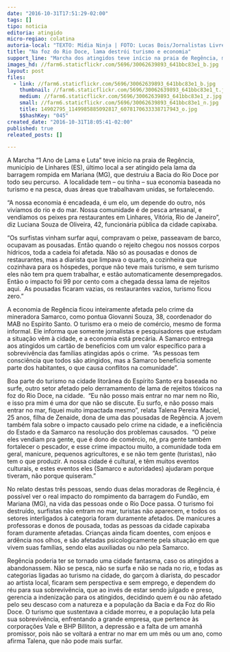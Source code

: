 ```yaml
---
date: "2016-10-31T17:51:29-02:00"
tags: []
tipo: noticia
editoria: atingido
micro-regiao: colatina
autoria-local: "TEXTO: Mídia Ninja | FOTO: Lucas Bois/Jornalistas Livres"
title: "Na foz do Rio Doce, lama destrói turismo e economia"
support_line: "Marcha dos atingidos teve início na praia de Regência, município capixaba de Linhares. A localidade viu sua economia, baseada no turismo, ser destruída pela lama"
images_hd: //farm6.staticflickr.com/5696/30062639893_641bbc83e1_b.jpg
layout: post
files:
  - link: //farm6.staticflickr.com/5696/30062639893_641bbc83e1_b.jpg
    thumbnail: //farm6.staticflickr.com/5696/30062639893_641bbc83e1_t.jpg
    medium: //farm6.staticflickr.com/5696/30062639893_641bbc83e1_z.jpg
    small: //farm6.staticflickr.com/5696/30062639893_641bbc83e1_n.jpg
    title: 14902795_1149985885092817_6078170633338717943_o.jpg
    $$hashKey: "045"
created_date: "2016-10-31T18:05:41-02:00"
published: true
releated_posts: []

---
```

<p>A Marcha &ldquo;1 Ano de Lama e Luta&rdquo; teve in&iacute;cio na praia de&nbsp;Reg&ecirc;ncia, munic&iacute;pio de Linhares (ES), &uacute;ltimo local a ser atingido pela lama da barragem rompida em Mariana (MG), que destruiu a Bacia do Rio Doce por todo seu percurso.&nbsp; A localidade tem &ndash; ou tinha &ndash; sua economia baseada no turismo e na pesca, duas &aacute;reas que trabalhavam unidas, se fortalecendo.</p>

<p>&ldquo;A nossa economia &eacute; encadeada, &eacute; um elo, um depende do outro, n&oacute;s viv&iacute;amos do rio e do mar. Nossa comunidade &eacute; de pesca artesanal, e vend&iacute;amos os peixes pra restaurantes em Linhares, Vit&oacute;ria, Rio de Janeiro&rdquo;, diz Luciana Souza de Oliveira, 42, funcion&aacute;ria p&uacute;blica da cidade capixaba.</p>

<p>&ldquo;Os surfistas vinham surfar aqui, compravam o peixe, passeavam de barco, ocupavam as pousadas. Ent&atilde;o quando o rejeito chegou nos nossos corpos h&iacute;dricos, toda a cadeia foi afetada. N&atilde;o s&oacute; as pousadas e donos de restaurantes, mas a diarista que limpava o quarto, a cozinheira que cozinhava para os h&oacute;spedes, porque n&atilde;o teve mais turismo, e sem turismo eles n&atilde;o tem pra quem trabalhar, e est&atilde;o automaticamente desempregados. Ent&atilde;o o impacto foi 99 por cento com a chegada dessa lama de rejeitos aqui.&nbsp; As pousadas ficaram vazias, os restaurantes vazios, turismo ficou zero.&rdquo;</p>

<p>A economia de Reg&ecirc;ncia ficou inteiramente afetada pelo crime da mineradora Samarco, como pontua Giovanni Souza, 38, coordenador do MAB no Esp&iacute;rito Santo. O turismo era o meio de com&eacute;rcio, mesmo de forma informal. Ele informa que somente jornalistas e pesquisadores que estudam a situa&ccedil;&atilde;o v&ecirc;m &agrave; cidade, e a economia est&aacute; prec&aacute;ria. A Samarco entrega aos atingidos um cart&atilde;o de benef&iacute;cios com um valor espec&iacute;fico para a sobreviv&ecirc;ncia das fam&iacute;lias atingidas ap&oacute;s o crime. &nbsp;&ldquo;As pessoas tem consci&ecirc;ncia que todos s&atilde;o atingidos, mas a Samarco beneficia somente parte dos habitantes, o que causa conflitos na comunidade&rdquo;.</p>

<p>Boa parte do turismo na cidade litor&acirc;nea do Esp&iacute;rito Santo era baseada no surfe, outro setor afetado pelo derramamento de lama de rejeitos t&oacute;xicos na foz do Rio Doce, na cidade. &nbsp;&ldquo;Eu n&atilde;o posso mais entrar no mar nem no Rio, e isso pra mim &eacute; uma dor que n&atilde;o se discute. Eu surfo, e n&atilde;o posso mais entrar no mar, fiquei muito impactada mesmo&rdquo;, relata Talena Pereira Maciel, 25 anos, filha de Zenaide, dona de uma das pousadas de Reg&ecirc;ncia. A jovem tamb&eacute;m fala sobre o impacto causado pelo crime na cidade, e a inefici&ecirc;ncia do Estado e da Samarco na resolu&ccedil;&atilde;o dos problemas causados. &nbsp;&ldquo;O peixe eles vendiam pra gente, que &eacute; dono de com&eacute;rcio, n&eacute;, pra gente tamb&eacute;m fortalecer o pescador, e esse crime impactou muito, a comunidade toda em geral, manicure, pequenos agricultores, e se n&atilde;o tem gente (turistas), n&atilde;o tem o que produzir. A nossa cidade &eacute; cultural, e t&ecirc;m muitos eventos culturais, e estes eventos eles (Samarco e autoridades) ajudaram porque tiveram, n&atilde;o porque quiseram.&rdquo;</p>

<p>No relato destas tr&ecirc;s pessoas, sendo duas delas moradoras de Reg&ecirc;ncia, &eacute; poss&iacute;vel ver o real impacto do rompimento da barragem do Fund&atilde;o, em Mariana (MG), na vida das pessoas onde o Rio Doce passa. O turismo foi destru&iacute;do, surfistas n&atilde;o entram no mar, turistas n&atilde;o aparecem, e todos os setores interligados &agrave; categoria foram duramente afetados. De manicures a professoras e donos de pousada, todas as pessoas da cidade capixaba foram duramente afetadas. Crian&ccedil;as ainda ficam doentes, com enjoos e ard&ecirc;ncia nos olhos, e s&atilde;o afetadas psicologicamente pela situa&ccedil;&atilde;o em que vivem suas fam&iacute;lias, sendo elas auxiliadas ou n&atilde;o pela Samarco.</p>

<p>Reg&ecirc;ncia poderia ter se tornado uma cidade fantasma, caso os atingidos a abandonassem. N&atilde;o se pesca, n&atilde;o se surfa e n&atilde;o se nada no rio, e todas as categorias ligadas ao turismo na cidade, do gar&ccedil;om &agrave; diarista, do pescador ao artista local, ficaram sem perspectiva e sem emprego, e dependem do r&eacute;u para sua sobreviv&ecirc;ncia, que ao inv&eacute;s de estar sendo julgado e preso, gerencia a indeniza&ccedil;&atilde;o para os atingidos, decidindo quem &eacute; ou n&atilde;o afetado pelo seu descaso com a natureza e a popula&ccedil;&atilde;o da Bacia e da Foz do Rio Doce. O turismo que sustentava a cidade morreu, e a popula&ccedil;&atilde;o luta pela sua sobreviv&ecirc;ncia, enfrentando a grande empresa, que pertence &agrave;s corpora&ccedil;&otilde;es Vale e BHP Billiton, a depress&atilde;o e a falta de um amanh&atilde; promissor, pois n&atilde;o se voltar&aacute; a entrar no mar em um m&ecirc;s ou um ano, como afirma Talena, que n&atilde;o pode mais surfar.&nbsp;</p>
